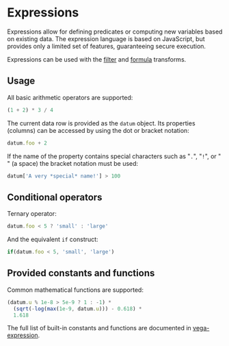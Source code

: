 # Expressions

Expressions allow for defining predicates or computing new variables based on
existing data. The expression language is based on JavaScript, but provides
only a limited set of features, guaranteeing secure execution.

Expressions can be used with the [filter](transform/filter.md) and
[formula](transform/formula.md) transforms.

## Usage

All basic arithmetic operators are supported:

<!-- prettier-ignore -->
```javascript
(1 + 2) * 3 / 4
```

The current data row is provided as the `datum` object. Its properties (columns)
can be accessed by using the dot or bracket notation:

<!-- prettier-ignore -->
```javascript
datum.foo + 2
```

If the name of the property contains special characters such as "`.`", "`!`",
or "<code> </code>" (a space) the bracket notation must be used:

<!-- prettier-ignore -->
```javascript
datum['A very *special* name!'] > 100
```

## Conditional operators

Ternary operator:

<!-- prettier-ignore -->
```javascript
datum.foo < 5 ? 'small' : 'large'
```

And the equivalent `if` construct:

<!-- prettier-ignore -->
```javascript
if(datum.foo < 5, 'small', 'large')
```

## Provided constants and functions

Common mathematical functions are supported:

<!-- prettier-ignore -->
```javascript
(datum.u % 1e-8 > 5e-9 ? 1 : -1) *
  (sqrt(-log(max(1e-9, datum.u))) - 0.618) *
  1.618
```

The full list of built-in constants and functions are documented in
[vega-expression](https://github.com/vega/vega/tree/master/packages/vega-expression#provided-constants-and-functions).
